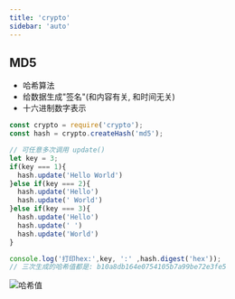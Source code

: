 ```yaml
---
title: 'crypto'
sidebar: 'auto'
---
```



## MD5
* 哈希算法
* 给数据生成"签名"(和内容有关, 和时间无关)
* 十六进制数字表示
```js
const crypto = require('crypto');
const hash = crypto.createHash('md5');

// 可任意多次调用 update()
let key = 3;
if(key === 1){
  hash.update('Hello World')
}else if(key === 2){
  hash.update('Hello')
  hash.update(' World')
}else if(key === 3){
  hash.update('Hello')
  hash.update(' ')
  hash.update('World')
}

console.log('打印hex:',key, ':' ,hash.digest('hex'));
// 三次生成的哈希值都是: b10a8db164e0754105b7a99be72e3fe5
```
![哈希值](http://ww3.sinaimg.cn/large/006y8mN6gy1g72lsfsoyxj30im06sdfy.jpg)